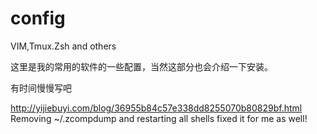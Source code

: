# config
VIM,Tmux.Zsh and others

这里是我的常用的软件的一些配置，当然这部分也会介绍一下安装。

有时间慢慢写吧

http://yijiebuyi.com/blog/36955b84c57e338dd8255070b80829bf.html
Removing ~/.zcompdump and restarting all shells fixed it for me as well!
